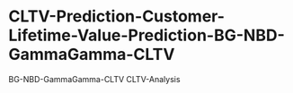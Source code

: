 # CLTV-Prediction-Customer-Lifetime-Value-Prediction-BG-NBD-GammaGamma-CLTV
BG-NBD-GammaGamma-CLTV CLTV-Analysis
